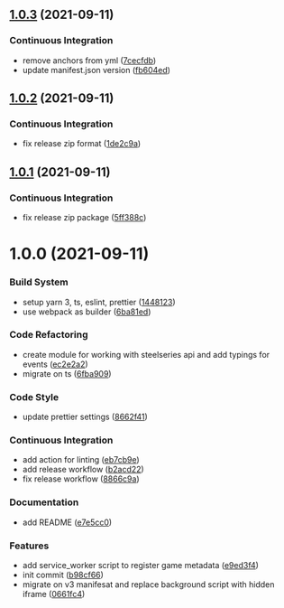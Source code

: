 ## [1.0.3](https://github.com/meskill/steelseries-fullscreenhandler/compare/v1.0.2...v1.0.3) (2021-09-11)

### Continuous Integration

- remove anchors from yml ([7cecfdb](https://github.com/meskill/steelseries-fullscreenhandler/commit/7cecfdb2dc0ad5423af0e0d5ce12cdb1d722e4c0))
- update manifest.json version ([fb604ed](https://github.com/meskill/steelseries-fullscreenhandler/commit/fb604ed143a3823a163552872838ed84f3668abf))

## [1.0.2](https://github.com/meskill/steelseries-fullscreenhandler/compare/v1.0.1...v1.0.2) (2021-09-11)

### Continuous Integration

- fix release zip format ([1de2c9a](https://github.com/meskill/steelseries-fullscreenhandler/commit/1de2c9a6b28a9822ee8d45a728377a7d2c05407d))

## [1.0.1](https://github.com/meskill/steelseries-fullscreenhandler/compare/v1.0.0...v1.0.1) (2021-09-11)

### Continuous Integration

- fix release zip package ([5ff388c](https://github.com/meskill/steelseries-fullscreenhandler/commit/5ff388cd60ba4a1b11c674858b6981d95aa52d4b))

# 1.0.0 (2021-09-11)

### Build System

- setup yarn 3, ts, eslint, prettier ([1448123](https://github.com/meskill/steelseries-fullscreenhandler/commit/1448123c8906c75da2a637a0bc32454084b17db0))
- use webpack as builder ([6ba81ed](https://github.com/meskill/steelseries-fullscreenhandler/commit/6ba81ed57c4ee4be0e6c7bfe8b190756b08e9bbe))

### Code Refactoring

- create module for working with steelseries api and add typings for events ([ec2e2a2](https://github.com/meskill/steelseries-fullscreenhandler/commit/ec2e2a28ad4b064ecbdf86716759fa7cf9811047))
- migrate on ts ([6fba909](https://github.com/meskill/steelseries-fullscreenhandler/commit/6fba9091403afba8ac9f6171e9b5382ed0e795d3))

### Code Style

- update prettier settings ([8662f41](https://github.com/meskill/steelseries-fullscreenhandler/commit/8662f4116dcd199ff6f53d0670b0cb336a5c9027))

### Continuous Integration

- add action for linting ([eb7cb9e](https://github.com/meskill/steelseries-fullscreenhandler/commit/eb7cb9e6956cdbcd99b645f5b9ee1745d675f4c0))
- add release workflow ([b2acd22](https://github.com/meskill/steelseries-fullscreenhandler/commit/b2acd22c9f13cd81a9111850437bafbaf3341898))
- fix release workflow ([8866c9a](https://github.com/meskill/steelseries-fullscreenhandler/commit/8866c9ae70ca5864689e35505e92864dfb6cc38a))

### Documentation

- add README ([e7e5cc0](https://github.com/meskill/steelseries-fullscreenhandler/commit/e7e5cc074b8ebb4146f5b2e18d9ee4404faf1006))

### Features

- add service_worker script to register game metadata ([e9ed3f4](https://github.com/meskill/steelseries-fullscreenhandler/commit/e9ed3f435941a3b5304d3d41a3a29f354de87822))
- init commit ([b98cf66](https://github.com/meskill/steelseries-fullscreenhandler/commit/b98cf669b7cf77548192347436d2656f7e1e16d6))
- migrate on v3 manifesat and replace background script with hidden iframe ([0661fc4](https://github.com/meskill/steelseries-fullscreenhandler/commit/0661fc42510086b065f16f36c17513e63ab6fb41))
